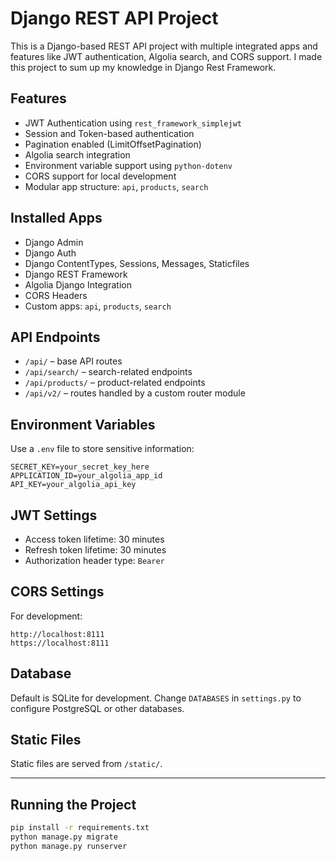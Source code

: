 
# Django REST API Project

This is a Django-based REST API project with multiple integrated apps and features like JWT authentication, Algolia search, and CORS support. I made this project to sum up my knowledge in Django Rest Framework.

## Features

- JWT Authentication using `rest_framework_simplejwt`
- Session and Token-based authentication
- Pagination enabled (LimitOffsetPagination)
- Algolia search integration
- Environment variable support using `python-dotenv`
- CORS support for local development
- Modular app structure: `api`, `products`, `search`

## Installed Apps

- Django Admin
- Django Auth
- Django ContentTypes, Sessions, Messages, Staticfiles
- Django REST Framework
- Algolia Django Integration
- CORS Headers
- Custom apps: `api`, `products`, `search`

## API Endpoints

- `/api/` – base API routes
- `/api/search/` – search-related endpoints
- `/api/products/` – product-related endpoints
- `/api/v2/` – routes handled by a custom router module

## Environment Variables

Use a `.env` file to store sensitive information:

```
SECRET_KEY=your_secret_key_here
APPLICATION_ID=your_algolia_app_id
API_KEY=your_algolia_api_key
```

## JWT Settings

- Access token lifetime: 30 minutes
- Refresh token lifetime: 30 minutes
- Authorization header type: `Bearer`

## CORS Settings

For development:

```
http://localhost:8111
https://localhost:8111
```

## Database

Default is SQLite for development. Change `DATABASES` in `settings.py` to configure PostgreSQL or other databases.

## Static Files

Static files are served from `/static/`.

---

## Running the Project

```bash
pip install -r requirements.txt
python manage.py migrate
python manage.py runserver
```



